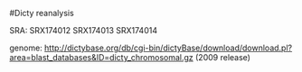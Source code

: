 #Dicty reanalysis

SRA:
    SRX174012
    SRX174013
    SRX174014

genome:
    http://dictybase.org/db/cgi-bin/dictyBase/download/download.pl?area=blast_databases&ID=dicty_chromosomal.gz
    (2009 release)
